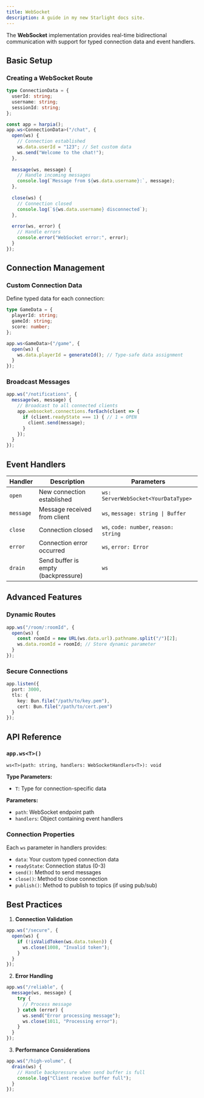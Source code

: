 ```yaml
---
title: WebSocket
description: A guide in my new Starlight docs site.
---
```


The **WebSocket** implementation provides real-time bidirectional communication with support for typed connection data and event handlers.

## Basic Setup

### Creating a WebSocket Route
```typescript
type ConnectionData = {
  userId: string;
  username: string;
  sessionId: string;
};

const app = harpia();
app.ws<ConnectionData>("/chat", {
  open(ws) {
    // Connection established
    ws.data.userId = "123"; // Set custom data
    ws.send("Welcome to the chat!");
  },
  
  message(ws, message) {
    // Handle incoming messages
    console.log(`Message from ${ws.data.username}:`, message);
  },
  
  close(ws) {
    // Connection closed
    console.log(`${ws.data.username} disconnected`);
  },
  
  error(ws, error) {
    // Handle errors
    console.error("WebSocket error:", error);
  }
});
```

## Connection Management

### Custom Connection Data
Define typed data for each connection:
```typescript
type GameData = {
  playerId: string;
  gameId: string;
  score: number;
};

app.ws<GameData>("/game", {
  open(ws) {
    ws.data.playerId = generateId(); // Type-safe data assignment
  }
});
```

### Broadcast Messages
```typescript
app.ws("/notifications", {
  message(ws, message) {
    // Broadcast to all connected clients
    app.websocket.connections.forEach(client => {
      if (client.readyState === 1) { // 1 = OPEN
        client.send(message);
      }
    });
  }
});
```

## Event Handlers

| Handler    | Description                              | Parameters                          |
|------------|------------------------------------------|-------------------------------------|
| `open`     | New connection established               | `ws: ServerWebSocket<YourDataType>` |
| `message`  | Message received from client             | `ws`, `message: string \| Buffer`   |
| `close`    | Connection closed                       | `ws`, `code: number`, `reason: string` |
| `error`    | Connection error occurred               | `ws`, `error: Error`               |
| `drain`    | Send buffer is empty (backpressure)     | `ws`                               |

## Advanced Features

### Dynamic Routes
```typescript
app.ws("/room/:roomId", {
  open(ws) {
    const roomId = new URL(ws.data.url).pathname.split("/")[2];
    ws.data.roomId = roomId; // Store dynamic parameter
  }
});
```

### Secure Connections
```typescript
app.listen({
  port: 3000,
  tls: {
    key: Bun.file("/path/to/key.pem"),
    cert: Bun.file("/path/to/cert.pem")
  }
});
```

## API Reference

### `app.ws<T>()`
`ws<T>(path: string, handlers: WebSocketHandlers<T>): void`

**Type Parameters:**
- `T`: Type for connection-specific data

**Parameters:**
- `path`: WebSocket endpoint path
- `handlers`: Object containing event handlers

### Connection Properties
Each `ws` parameter in handlers provides:
- `data`: Your custom typed connection data
- `readyState`: Connection status (0-3)
- `send()`: Method to send messages
- `close()`: Method to close connection
- `publish()`: Method to publish to topics (if using pub/sub)

## Best Practices

1. **Connection Validation**
```typescript
app.ws("/secure", {
  open(ws) {
    if (!isValidToken(ws.data.token)) {
      ws.close(1008, "Invalid token");
    }
  }
});
```

2. **Error Handling**
```typescript
app.ws("/reliable", {
  message(ws, message) {
    try {
      // Process message
    } catch (error) {
      ws.send("Error processing message");
      ws.close(1011, "Processing error");
    }
  }
});
```

3. **Performance Considerations**
```typescript
app.ws("/high-volume", {
  drain(ws) {
    // Handle backpressure when send buffer is full
    console.log("Client receive buffer full");
  }
});
```
